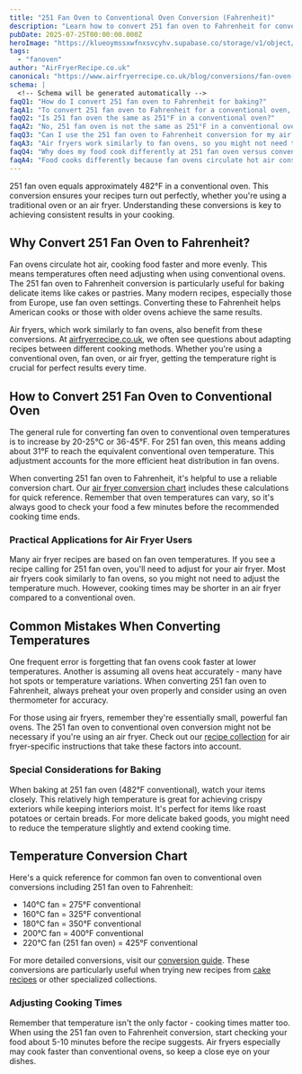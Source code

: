 ```yaml
---
title: "251 Fan Oven to Conventional Oven Conversion (Fahrenheit)"
description: "Learn how to convert 251 fan oven to Fahrenheit for conventional ovens with our easy guide. Get perfect results every time with accurate temperature conversions."
pubDate: 2025-07-25T00:00:00.000Z
heroImage: "https://klueoymssxwfnxsvcyhv.supabase.co/storage/v1/object/public/Shmucket/251-fan-oven-to-conventional-oven-conversion-fahrenheit.png"
tags:
  - "fanoven"
author: "AirFryerRecipe.co.uk"
canonical: "https://www.airfryerrecipe.co.uk/blog/conversions/fan-oven-to-fahrenheit/251-fan-oven-to-conventional-oven-conversion-fahrenheit"
schema: |
  <!-- Schema will be generated automatically -->
faqQ1: "How do I convert 251 fan oven to Fahrenheit for baking?"
faqA1: "To convert 251 fan oven to Fahrenheit for a conventional oven, add about 31°F to reach 482°F. This adjustment accounts for the more efficient heat circulation in fan ovens. Always check your food a few minutes early as cooking times may vary."
faqQ2: "Is 251 fan oven the same as 251°F in a conventional oven?"
faqA2: "No, 251 fan oven is not the same as 251°F in a conventional oven. Fan ovens cook more efficiently, so 251 fan oven converts to approximately 482°F in a conventional oven. This higher temperature achieves similar cooking results despite the different heating methods."
faqQ3: "Can I use the 251 fan oven to Fahrenheit conversion for my air fryer?"
faqA3: "Air fryers work similarly to fan ovens, so you might not need to adjust the temperature much. If a recipe calls for 251 fan oven, you can often use the same temperature in your air fryer but reduce cooking time by about 20% as air fryers cook faster."
faqQ4: "Why does my food cook differently at 251 fan oven versus conventional oven?"
faqA4: "Food cooks differently because fan ovens circulate hot air constantly, cooking food more evenly and quickly. The 251 fan oven to Fahrenheit conversion (482°F) compensates for this difference. Conventional ovens have more stagnant air, requiring higher temperatures to achieve similar results."
---
```

<p>251 fan oven equals approximately 482°F in a conventional oven. This conversion ensures your recipes turn out perfectly, whether you're using a traditional oven or an air fryer. Understanding these conversions is key to achieving consistent results in your cooking.</p>

<h2>Why Convert 251 Fan Oven to Fahrenheit?</h2>
<p>Fan ovens circulate hot air, cooking food faster and more evenly. This means temperatures often need adjusting when using conventional ovens. The 251 fan oven to Fahrenheit conversion is particularly useful for baking delicate items like cakes or pastries. Many modern recipes, especially those from Europe, use fan oven settings. Converting these to Fahrenheit helps American cooks or those with older ovens achieve the same results.</p>
<p>Air fryers, which work similarly to fan ovens, also benefit from these conversions. At <a href=https://www.airfryerrecipe.co.uk>airfryerrecipe.co.uk</a>, we often see questions about adapting recipes between different cooking methods. Whether you're using a conventional oven, fan oven, or air fryer, getting the temperature right is crucial for perfect results every time.</p>

<h2>How to Convert 251 Fan Oven to Conventional Oven</h2>
<p>The general rule for converting fan oven to conventional oven temperatures is to increase by 20-25°C or 36-45°F. For 251 fan oven, this means adding about 31°F to reach the equivalent conventional oven temperature. This adjustment accounts for the more efficient heat distribution in fan ovens.</p>
<p>When converting 251 fan oven to Fahrenheit, it's helpful to use a reliable conversion chart. Our <a href=https://www.airfryerrecipe.co.uk/air-fryer-conversion-chart>air fryer conversion chart</a> includes these calculations for quick reference. Remember that oven temperatures can vary, so it's always good to check your food a few minutes before the recommended cooking time ends.</p>

<h3>Practical Applications for Air Fryer Users</h3>
<p>Many air fryer recipes are based on fan oven temperatures. If you see a recipe calling for 251 fan oven, you'll need to adjust for your air fryer. Most air fryers cook similarly to fan ovens, so you might not need to adjust the temperature much. However, cooking times may be shorter in an air fryer compared to a conventional oven.</p>

<h2>Common Mistakes When Converting Temperatures</h2>
<p>One frequent error is forgetting that fan ovens cook faster at lower temperatures. Another is assuming all ovens heat accurately - many have hot spots or temperature variations. When converting 251 fan oven to Fahrenheit, always preheat your oven properly and consider using an oven thermometer for accuracy.</p>
<p>For those using air fryers, remember they're essentially small, powerful fan ovens. The 251 fan oven to conventional oven conversion might not be necessary if you're using an air fryer. Check out our <a href=https://www.airfryerrecipe.co.uk/recipes>recipe collection</a> for air fryer-specific instructions that take these factors into account.</p>

<h3>Special Considerations for Baking</h3>
<p>When baking at 251 fan oven (482°F conventional), watch your items closely. This relatively high temperature is great for achieving crispy exteriors while keeping interiors moist. It's perfect for items like roast potatoes or certain breads. For more delicate baked goods, you might need to reduce the temperature slightly and extend cooking time.</p>

<h2>Temperature Conversion Chart</h2>
<p>Here's a quick reference for common fan oven to conventional oven conversions including 251 fan oven to Fahrenheit:</p>
<ul>
<li>140°C fan = 275°F conventional</li>
<li>160°C fan = 325°F conventional</li>
<li>180°C fan = 350°F conventional</li>
<li>200°C fan = 400°F conventional</li>
<li>220°C fan (251 fan oven) = 425°F conventional</li>
</ul>
<p>For more detailed conversions, visit our <a href=https://www.airfryerrecipe.co.uk/air-fryer-conversion-chart>conversion guide</a>. These conversions are particularly useful when trying new recipes from <a href=https://www.airfryerrecipe.co.uk/recipe-category/cakes>cake recipes</a> or other specialized collections.</p>

<h3>Adjusting Cooking Times</h3>
<p>Remember that temperature isn't the only factor - cooking times matter too. When using the 251 fan oven to Fahrenheit conversion, start checking your food about 5-10 minutes before the recipe suggests. Air fryers especially may cook faster than conventional ovens, so keep a close eye on your dishes.</p>
